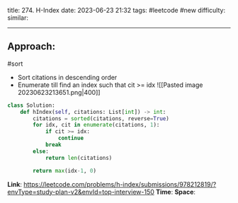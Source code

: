 title: 274. H-Index
date: 2023-06-23 21:32
tags: #leetcode #new
difficulty:
similar: 

---
## Approach:
#sort
- Sort citations in descending order
- Enumerate till find an index such that cit >= idx
![[Pasted image 20230623213651.png|400]]

```python
class Solution:
    def hIndex(self, citations: List[int]) -> int:
        citations = sorted(citations, reverse=True)
        for idx, cit in enumerate(citations, 1):
            if cit >= idx:
                continue
            break
        else:
            return len(citations)

        return max(idx-1, 0)
```

**Link**: https://leetcode.com/problems/h-index/submissions/978212819/?envType=study-plan-v2&envId=top-interview-150
**Time**:
**Space**: